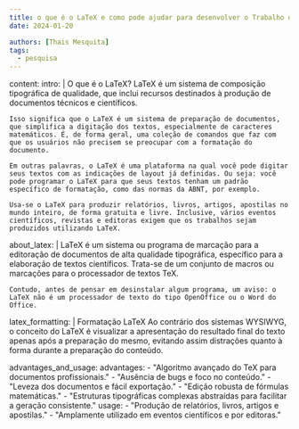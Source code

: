 ```yaml
---
title: o que é o LaTeX e como pode ajudar para desenvolver o Trabalho de Conclusao de Curso (TCC)
date: 2024-01-20

authors: [Thais Mesquita]
tags:
  - pesquisa
---
```

content:
  intro: |
    O que é o LaTeX?
    LaTeX é um sistema de composição tipográfica de qualidade, que inclui recursos destinados à produção de documentos técnicos e científicos.

    Isso significa que o LaTeX é um sistema de preparação de documentos, que simplifica a digitação dos textos, especialmente de caracteres matemáticos. É, de forma geral, uma coleção de comandos que faz com que os usuários não precisem se preocupar com a formatação do documento.

    Em outras palavras, o LaTeX é uma plataforma na qual você pode digitar seus textos com as indicações de layout já definidas. Ou seja: você pode programar o LaTeX para que seus textos tenham um padrão específico de formatação, como das normas da ABNT, por exemplo.

    Usa-se o LaTeX para produzir relatórios, livros, artigos, apostilas no mundo inteiro, de forma gratuita e livre. Inclusive, vários eventos científicos, revistas e editoras exigem que os trabalhos sejam produzidos utilizando LaTeX.

  about_latex: |
    LaTeX é um sistema ou programa de marcação para a editoração de documentos de alta qualidade tipográfica, específico para a elaboração de textos científicos. Trata-se de um conjunto de macros ou marcações para o processador de textos TeX.

    Contudo, antes de pensar em desinstalar algum programa, um aviso: o LaTeX não é um processador de texto do tipo OpenOffice ou o Word do Office.

  latex_formatting: |
    Formatação LaTeX
    Ao contrário dos sistemas WYSIWYG, o conceito do LaTeX é visualizar a apresentação do resultado final do texto apenas após a preparação do mesmo, evitando assim distrações quanto à forma durante a preparação do conteúdo.

  advantages_and_usage:
    advantages:
      - "Algoritmo avançado do TeX para documentos profissionais."
      - "Ausência de bugs e foco no conteúdo."
      - "Leveza dos documentos e fácil exportação."
      - "Edição robusta de fórmulas matemáticas."
      - "Estruturas tipográficas complexas abstraídas para facilitar a geração consistente."
    usage:
      - "Produção de relatórios, livros, artigos e apostilas."
      - "Amplamente utilizado em eventos científicos e por editoras."
